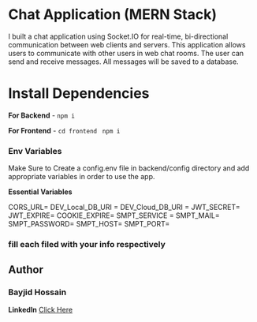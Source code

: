 # Chat Application (MERN Stack)

  I built a chat application using Socket.IO for real-time, bi-directional communication between 
  web clients and servers. This application allows users to communicate with other users in web 
  chat rooms. The user can send and receive messages. All messages will be saved to a database.

# Install Dependencies
 
**For Backend** - `npm i`

**For Frontend** - `cd frontend` ` npm i`

### Env Variables

Make Sure to Create a config.env file in backend/config directory and add appropriate variables in order to use the app.

**Essential Variables**

CORS_URL=
DEV_Local_DB_URI =
DEV_Cloud_DB_URI = 
JWT_SECRET=
JWT_EXPIRE=
COOKIE_EXPIRE=
SMPT_SERVICE =
SMPT_MAIL=
SMPT_PASSWORD=
SMPT_HOST=
SMPT_PORT=

### fill each filed with your info respectively

## Author
### Bayjid Hossain
**LinkedIn** [Click Here](https://www.linkedin.com/in/bayjidhossain/)
